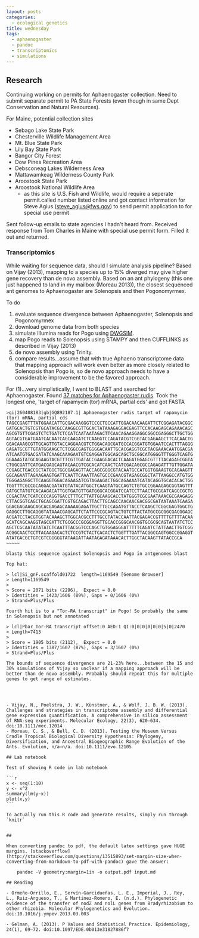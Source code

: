 ```yaml
---
layout: posts
categories: 
  - ecological genetics
title: wednesday
tags:
  - aphaenogaster
  - pandoc
  - transcriptomics
  - simulations
---
```


## Research

Continuing working on permits for Aphaenogaster collection. Need to submit separate permit to PA State Forests (even though in same Dept Conservation and Natural Resources). 

For Maine, potential collection sites

- Sebago Lake State Park
- Chesterville Wildlife Management Area
- Mt. Blue State Park
- Lily Bay State Park
- Bangor City Forest
- Dow Pines Recreation Area
- Debsconeag Lakes Wilderness Area
- Mattawamkeag Wilderness County Park
- Aroostook State Park
- Aroostook National Wildlife Area
	- as this site is U.S. Fish and Wildlife, would require a seperate permit.called number listed online and got contact information for Steve Agius (steve_agius@fws.gov) to send permit application to for special use permit

Sent follow-up emails to state agencies I hadn't heard from. Received response from Tom Charles in Maine with special use permit form. Filled it out and returned. 


### Transcriptomics

While waiting for sequence data, should I simulate analysis pipeline? Based on Vijay (2013), mapping to a species up to 15% diverged may give higher gene recovery than de novo assembly. Based on an ant phylogeny (this one just happened to land in my mailbox (Moreau 2013)), the closest sequenced ant genomes to Aphaenogaster are Solenopsis and then Pogonomyrmex.

To do

1) evaluate sequence divergence between Aphaenogaster, Solenopsis and Pogonomyrmex
2) download genome data from both species
3) simulate Illumina reads for Pogo using [DWGSIM](http://sourceforge.net/apps/mediawiki/dnaa/index.php?title=Whole_Genome_Simulation). 
4) map Pogo reads to Solenopsis using STAMPY and then CUFFLINKS as described in Vijay (2013)
5) de novo assembly using Trinity.
6) compare results...assume that with true Aphaeno transcriptome data that mapping approach will work even better as more closely related to Solenopsis than Pogo is, so de novo approach needs to have a considerable improvement to be the favored approach.


For (1)...very simplistically, I went to BLAST and searched for Aphaenogaster. Found [37 matches for Aphaenogaster rudis](http://www.ncbi.nlm.nih.gov/nuccore/?term=aphaenogaster+rudis). Took the longest one, 'target of rapamycin (tor) mRNA, partial cds' and got FASTA 
 
~~~~~~~
>gi|260408183|gb|GQ892187.1| Aphaenogaster rudis target of rapamycin (tor) mRNA, partial cds
TAGCCGAGTTTATGGAACATTGCGACAAGGGTCCCCTGCCATTGGACAACAAGATTCTCGGAGATACGGC
GATGCACTGTCGTGCATACGCCAAGGCGTTGCACTATAAAGAGGACGAGTTCCACAAGAGCAGAAACAGC
AGCGTGTTCGAGTCTCTGATCTCCATCAATAATAGACTTCAACAGAAGGAGGCGGCCGAGGGCTTGCTGG
AGTACGTGATGAATCACAATCAGCAAGATCTCAAGGTCCAGATACGTCGGTACGAGAAGCTTCACAACTG
GGACAAAGCGTTGCAGTTGTACCAGGAACGTCTGGACAGCGATGCCACGGATGTGGAATCCACTTTAGGG
GAGATGCGTTGTATGGAAGCTCTCGGCGAGTGGGGACAATTGCACGAGGTCGCTACGAAACAATGGACGA
ATCAATGTGACGATATCAAGCAAAGAATGTCGAGGATGGCAGCAGCTGCGGCATGGGGTTTGGGTCAGTG
GGAAAGTATGCAGAAGTACGTTTCGTTGATACCGAAGGACACTCAAGATGGAGCGTTTTACAGAGCGGTA
CTGGCGATTCATGACGAGCAGTACAACGTCGCACATCAACTCATCGACAGCGCCAGAGATTTGTTGGATA
CCGAGCTGACCGCTATGGCTGGCGAGAGTTACCAGCGGGCGTACAATGCCATGGTGGAAGTGCAGAAGTT
GGCAGAATTAGAAGAAGTGATTCAATTCAAATTAGTGCCCGAACGTAGAGCGGCTATTAAGGCCATGTGG
TGGGAGAGGCTTCAAGGTGGACAGAAGATCGTAGAAGACTGGCAGAAAATCATACAGGTGCACACACTGG
TGGTTTCGCCGCAGGACGATATGTATACATGGCTCAAGTATGCCAGTCTGTGCCGGAAGAGCGGTAGTTT
GATGCTATGTCACAAGACATTGGTGATGTTGATGGGCACGGATCCATCCTTAACTGCGGATCAGCCGCTG
CCGACTACTCATCCCCAGGTGACCTTTGCTTATTGCAAGCACCTATGGGTCGCGAATAAACGCGAAGAGG
CTTACGGTCAGCTGCAGCGATTCGTGCAGACTTACTTGCAGCCAACAACGACGGCGATAATAAATCAAGA
GGACGAGAAGCAGCACGAGAGCAAAAAGAGATTGCTTGCCAGATGTTACCTCAAGCTCGGCGAGTGGCTG
GAGGCCTTGCAGGGTATAAACGAGCATTCTATTCCCGCAGTACTGTCTTACTATGCCGCGGCGACGGAGC
ACGATCCTACGTGGTACAAAGCTTGGCACGCCTTTGCCTATACCAATTACGAGACCGTTTTGTTTTACAA
GCATCAGCAAGGTAGCGATTCTGCGCCCGCGGAGGTTGCACCGGGCAACGGTGCGCGCAGTAATATCTCC
AGCTCGCAATATATATCTCAATTTACGGTCCCAGCTGTGGAGGGATTTTTCAGATCTATTAACTTGTCGG
ACGGCAACTCCTTACAAGACACTCTCCGTCTACTCACACTCTGGTTTGATTACGGCCAGTGGCCGGAGGT
ATATGACGCTGTCGTCGGGGGTATAAGATTAATAGAGATAAACACTTGGCTACAAGTTATACCGCA
~~~~~

blastp this sequence against Solenopsis and Pogo in antgenomes blast

Top hat:

> lcl|Si_gnF.scaffold01722  length=1169549 [Genome Browser]
> Length=1169549
>
> Score = 2071 bits (2296),  Expect = 0.0
> Identities = 1423/1606 (89%), Gaps = 0/1606 (0%)
> Strand=Plus/Plus

Fourth hit is to a "Tor-RA transcript" in Pogo! So probably the same in Solenopsis but not annotated

> lcl|Pbar_Tor-RA transcript offset:0 AED:1 QI:0|0|0|0|0|0|5|0|2470 
> Length=7413
>
> Score = 1905 bits (2112),  Expect = 0.0
> Identities = 1387/1607 (87%), Gaps = 3/1607 (0%)
> Strand=Plus/Plus

The bounds of sequence divergence are 21-23% here...between the 15 and 30% simulations of Vijay so unclear if a mapping approach will be better than de novo assembly. Probably should repeat this for multiple genes to get range of estimates.




- Vijay, N., Poelstra, J. W., Künstner, A., & Wolf, J. B. W. (2013). Challenges and strategies in transcriptome assembly and differential gene expression quantification. A comprehensive in silico assessment of RNA-seq experiments. Molecular Ecology, 22(3), 620–634. doi:10.1111/mec.12014
- Moreau, C. S., & Bell, C. D. (2013). Testing the Museum Versus Cradle Tropical Biological Diversity Hypothesis: Phylogeny, Diversification, and Ancestral Biogeographic Range Evolution of the Ants. Evolution, n/a–n/a. doi:10.1111/evo.12105

## Lab notebook

Test of showing R code in lab notebook

```r
x <- seq(1:10)
y <- x^2
summary(lm(y~x))
plot(x,y)
```

To actually run this R code and generate results, simply run through `knitr`


## 

When converting pandoc to pdf, the default latex settings gave HUGE margins. [stackoverflow](http://stackoverflow.com/questions/13515893/set-margin-size-when-converting-from-markdown-to-pdf-with-pandoc) gave the answer:

    pandoc -V geometry:margin=1in -o output.pdf input.md

## Reading

- Ormeño-Orrillo, E., Servín-Garcidueñas, L. E., Imperial, J., Rey, L., Ruiz-Argueso, T., & Martinez-Romero, E. (n.d.). Phylogenetic evidence of the transfer of nodZ and nolL genes from Bradyrhizobium to other rhizobia. Molecular Phylogenetics and Evolution. doi:10.1016/j.ympev.2013.03.003

- Gelman, A. (2013). P Values and Statistical Practice. Epidemiology, 24(1), 69–72. doi:10.1097/EDE.0b013e31827886f7








